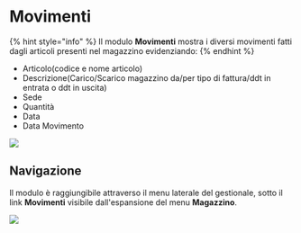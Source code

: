 # Movimenti

{% hint style="info" %}
Il modulo **Movimenti** mostra i diversi movimenti fatti dagli articoli presenti nel magazzino evidenziando:
{% endhint %}

* Articolo(codice e nome articolo)
* Descrizione(Carico/Scarico magazzino da/per tipo di fattura/ddt in entrata o ddt in uscita)
* Sede
* Quantità
* Data
* Data Movimento

![](https://firebasestorage.googleapis.com/v0/b/gitbook-x-prod.appspot.com/o/spaces%2F-LZJeLg23eVDvrCv74U7-887967055%2Fuploads%2FMsGhDEr96WnlXptqMJtp%2Ffile.png?alt=media)

## Navigazione

Il modulo è raggiungibile attraverso il menu laterale del gestionale, sotto il link **Movimenti** visibile dall'espansione del menu **Magazzino**.

![](https://firebasestorage.googleapis.com/v0/b/gitbook-x-prod.appspot.com/o/spaces%2F-LZJeLg23eVDvrCv74U7-887967055%2Fuploads%2FlNa8EkWmDGixtMRojU5L%2Ffile.png?alt=media)
